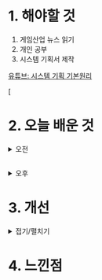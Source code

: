 
# 1. 해야할 것

1. 게임산업 뉴스 읽기 
2. 개인 공부  
3. 시스템 기획서 제작

[유튜브: 시스템 기획 기본원리](https://www.youtube.com/watch?v=iIjCkkzpDIc)

[

# 2. 오늘 배운 것

<details>
<summary>오전</summary>


</details>

##

<details>
<summary>오후</summary>


</details>




# 3. 개선


<details>
<summary>접기/펼치기</summary>


</details>



# 4. 느낀점


